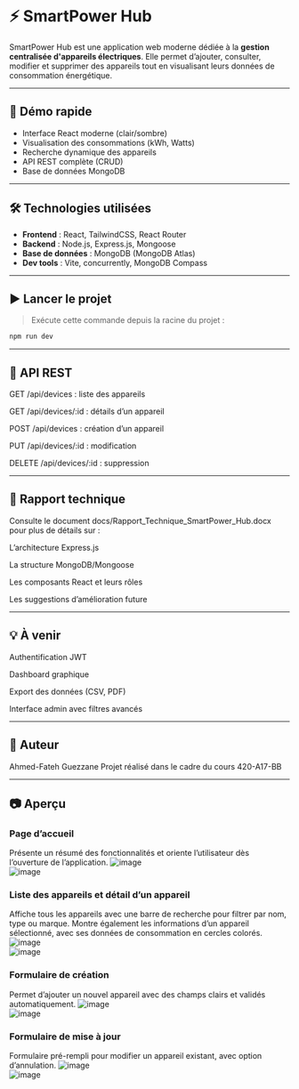# ⚡ SmartPower Hub

SmartPower Hub est une application web moderne dédiée à la **gestion centralisée d'appareils électriques**. Elle permet d’ajouter, consulter, modifier et supprimer des appareils tout en visualisant leurs données de consommation énergétique.

---

## 🚀 Démo rapide

- Interface React moderne (clair/sombre)
- Visualisation des consommations (kWh, Watts)
- Recherche dynamique des appareils
- API REST complète (CRUD)
- Base de données MongoDB

---

## 🛠️ Technologies utilisées

- **Frontend** : React, TailwindCSS, React Router
- **Backend** : Node.js, Express.js, Mongoose
- **Base de données** : MongoDB (MongoDB Atlas)
- **Dev tools** : Vite, concurrently, MongoDB Compass

---

## ▶️ Lancer le projet

> Exécute cette commande depuis la racine du projet :

```bash
npm run dev
```
---

## 🔌 API REST

GET /api/devices : liste des appareils

GET /api/devices/:id : détails d’un appareil

POST /api/devices : création d’un appareil

PUT /api/devices/:id : modification

DELETE /api/devices/:id : suppression

---

## 📄 Rapport technique

Consulte le document docs/Rapport_Technique_SmartPower_Hub.docx pour plus de détails sur :

L’architecture Express.js

La structure MongoDB/Mongoose

Les composants React et leurs rôles

Les suggestions d’amélioration future

---

## 💡 À venir

Authentification JWT

Dashboard graphique

Export des données (CSV, PDF)

Interface admin avec filtres avancés

---

## 👤 Auteur

Ahmed-Fateh Guezzane
Projet réalisé dans le cadre du cours 420-A17-BB

---

## 📷 Aperçu

### Page d’accueil  
Présente un résumé des fonctionnalités et oriente l’utilisateur dès l’ouverture de l’application.
![image](https://github.com/user-attachments/assets/c068e778-0765-4f1e-81e9-dcc34cd66fc1)  
![image](https://github.com/user-attachments/assets/05b3a036-83bb-4eb4-841b-3cbeb8ac9a7a)


### Liste des appareils et détail d’un appareil  
Affiche tous les appareils avec une barre de recherche pour filtrer par nom, type ou marque. Montre également les informations d’un appareil sélectionné, avec ses données de consommation en cercles colorés.
![image](https://github.com/user-attachments/assets/74807aeb-4302-4aab-a9d6-9ea484c55d20)  
![image](https://github.com/user-attachments/assets/4567fa17-bfd0-458e-82b4-364ed158a770)


### Formulaire de création  
Permet d’ajouter un nouvel appareil avec des champs clairs et validés automatiquement.
![image](https://github.com/user-attachments/assets/73461838-bf6c-42b9-a200-9e5f4f789f20)  
![image](https://github.com/user-attachments/assets/fc7626d3-3f6f-49ec-abda-fe59089c51fe)


### Formulaire de mise à jour  
Formulaire pré-rempli pour modifier un appareil existant, avec option d’annulation.
![image](https://github.com/user-attachments/assets/20d9718e-7fa1-4330-8270-7f76e705ccba)  
![image](https://github.com/user-attachments/assets/276bf5e3-2e8c-4819-bfd1-7314a5210b2d)  
